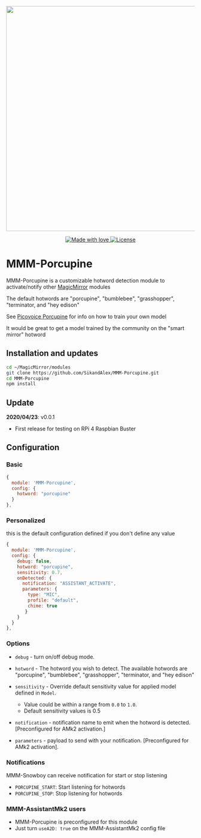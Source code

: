 <p align="center">
  <img src="https://lh3.googleusercontent.com/j-ZoFrLkHjVTbRnj0kXW9FRQz8wLA5xf2LJasXL35na2_KaZjyr-HcdDWLhXysFfTYaNWKCCdEiV4He0e-aaFrl-O1rqANNmp-7hyuDl3uKL7zcJZaiIkdTAWcXmg5HwTtNMiOHVGyE=w2400" width="600" />
</p>

<p align="center">
  <a href="#">
    <img src="https://img.shields.io/badge/made%20with-love-E760A4.svg" alt="Made with love">
  </a>
  <a href="https://opensource.org/licenses/MIT" target="_blank">
    <img src="https://img.shields.io/badge/License-MIT-blue.svg" alt="License">
  </a>
</p>

# MMM-Porcupine

MMM-Porcupine is a customizable hotword detection module to activate/notify other [MagicMirror](https://github.com/MichMich/MagicMirror) modules

The default hotwords are "porcupine", "bumblebee", "grasshopper", "terminator, and "hey edison"

See [Picovoice Porcupine](https://github.com/Picovoice/porcupine) for info on how to train your own model

It would be great to get a model trained by the community on the "smart mirror" hotword 

## Installation and updates 
```sh
cd ~/MagicMirror/modules
git clone https://github.com/SikandAlex/MMM-Porcupine.git
cd MMM-Porcupine
npm install
```

## Update
**2020/04/23**: v0.0.1
  * First release for testing on RPi 4 Raspbian Buster

## Configuration
### Basic
```js
{
  module: 'MMM-Porcupine',
  config: {
    hotword: "porcupine"
  }
},
```

### Personalized
this is the default configuration defined if you don't define any value

```js
{
  module: 'MMM-Porcupine',
  config: {
    debug: false,
    hotword: "porcupine",
    sensitivity: 0.7,
    onDetected: {
      notification: "ASSISTANT_ACTIVATE",
      parameters: {
        type: "MIC",
        profile: "default",
        chime: true
       }
    }
  }
},
```

### Options

- `debug` - turn on/off debug mode.

- `hotword` - The hotword you wish to detect. The available hotwords are "porcupine", "bumblebee", "grasshopper", "terminator, and "hey edison"

- `sensitivity` - Override default sensitivity value for applied model defined in `Model`. 
    * Value could be within a range from `0.0` to `1.0`.
    * Default sensitivity values is 0.5

- `notification` - notification name to emit when the hotword is detected. [Preconfigured for AMk2 activation.]

- `parameters` - payload to send with your notification. [Preconfigured for AMk2 activation].

 ### Notifications
 MMM-Snowboy can receive notification for start or stop listening
  * `PORCUPINE_START`: Start listening for hotwords
  * `PORCUPINE_STOP`: Stop listening for hotwords
  
 ### MMM-AssistantMk2 users
  * MMM-Porcupine is preconfigured for this module
  * Just turn `useA2D: true` on the MMM-AssistantMk2 config file
